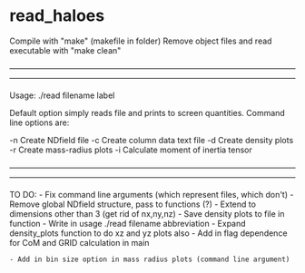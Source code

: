 # read_haloes

Compile with "make" (makefile in folder)
Remove object files and read executable with "make clean"

————————————————————————————————————————————————————————————————————————

Usage: ./read <options> filename label

Default option simply reads file and prints to screen quantities.
Command line options are:

 -n	Create NDfield file
 -c	Create column data text file
 -d	Create density plots
 -r	Create mass-radius plots
 -i	Calculate moment of inertia tensor

————————————————————————————————————————————————————————————————————————


TO DO:
	- Fix command line arguments (which represent files, which don't)
	- Remove global NDfield structure, pass to functions (?)
	- Extend to dimensions other than 3 (get rid of nx,ny,nz)
	- Save density plots to file in function
	- Write in usage ./read <flags> filename abbreviation
	- Expand density_plots function to do xz and yz plots also
	- Add in flag dependence for CoM and GRID calculation in main

	- Add in bin size option in mass radius plots (command line argument)
